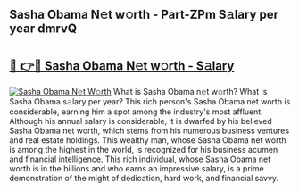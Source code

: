 ## Sasha Obama N𝚎t w𝚘rth - Part-ZPm S𝚊lary per year dmrvQ

# <h2><a href="http://gc46qro.nevu.top/?p=Sasha+Obama">🔗 👉🔴 Sasha Obama N𝚎t w𝚘rth - S𝚊lary</a></h2>

[![Sasha Obama N𝚎t W𝚘rth](https://i.imgur.com/Oavwk0R.jpeg)](http://gc46qro.nevu.top/?p=Sasha+Obama)
What is Sasha Obama n𝚎t w𝚘rth? What is Sasha Obama s𝚊lary per year?
This rich person's Sasha Obama net worth is considerable, earning him a spot among the industry's most affluent. Although his annual salary is considerable, it is dwarfed by his believed Sasha Obama net worth, which stems from his numerous business ventures and real estate holdings. This wealthy man, whose Sasha Obama net worth is among the highest in the world, is recognized for his business acumen and financial intelligence. This rich individual, whose Sasha Obama net worth is in the billions and who earns an impressive salary, is a prime demonstration of the might of dedication, hard work, and financial savvy.
